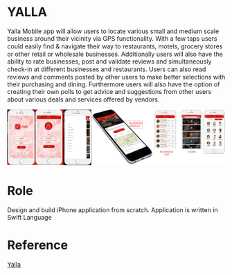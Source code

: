 # YALLA
Yalla Mobile app will allow users to locate various small and medium scale business around their vicinity via GPS functionality. With a few taps users could easily ﬁnd
& navigate their way to restaurants, motels, grocery stores or other retail or wholesale businesses. Additionally users will also have the ability to rate businesses, post and validate reviews and simultaneously check-in at diﬀerent businesses and restaurants. Users can also read reviews and comments posted by other users to make better selections with their purchasing and dining. Furthermore users will also have the option of creating their own polls to get advice and suggestions from other users about various deals and services oﬀered by vendors.

![alt text](yalla.png "yalla images")

# Role
Design and build iPhone application from scratch. Application is written in Swift Language

# Reference

[Yalla](http://www.appshah.com/Yalla/)